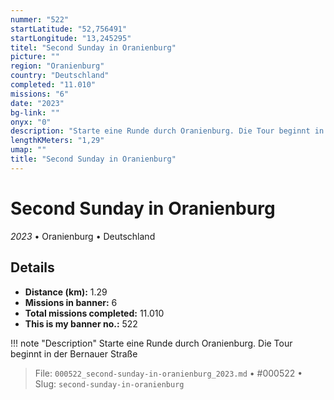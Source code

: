 ```yaml
---
nummer: "522"
startLatitude: "52,756491"
startLongitude: "13,245295"
titel: "Second Sunday in Oranienburg"
picture: ""
region: "Oranienburg"
country: "Deutschland"
completed: "11.010"
missions: "6"
date: "2023"
bg-link: ""
onyx: "0"
description: "Starte eine Runde durch Oranienburg. Die Tour beginnt in der Bernauer Straße"
lengthKMeters: "1,29"
umap: ""
title: "Second Sunday in Oranienburg"
---
```

# Second Sunday in Oranienburg

*2023* • Oranienburg • Deutschland



## Details
- **Distance (km):** 1.29
- **Missions in banner:** 6
- **Total missions completed:** 11.010
- **This is my banner no.:** 522


!!! note "Description"
    Starte eine Runde durch Oranienburg. Die Tour beginnt in der Bernauer Straße




> File: `000522_second-sunday-in-oranienburg_2023.md` • #000522 • Slug: `second-sunday-in-oranienburg`
